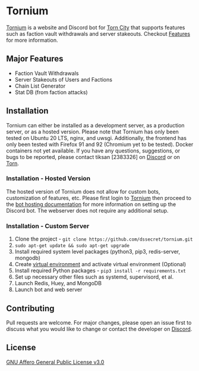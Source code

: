 # Tornium
[Tornium](https://torn.deek.sh) is a website and Discord bot for [Torn City](https://torn.com) that supports features such as faction vault withdrawals and server stakeouts. Checkout [Features](#features) for more information.

## Major Features
 - Faction Vault Withdrawals
 - Server Stakeouts of Users and Factions
 - Chain List Generator
 - Stat DB (from faction attacks)

## Installation
Tornium can either be installed as a development server, as a production server, or as a hosted version.
Please note that Tornium has only been tested on Ubuntu 20 LTS, nginx, and uwsgi. Additionally, the frontend has only been tested with Firefox 91 and 92 (Chromium yet to be tested).
Docker containers not yet available.
If you have any questions, suggestions, or bugs to be reported, please contact tiksan [2383326] on [Discord](https://discordapp.com/users/695828257949352028) or on [Torn](https://www.torn.com/profiles.php?XID=2383326).

### Installation - Hosted Version
The hosted version of Tornium does not allow for custom bots, customization of features, etc. Please first login to [Tornium](https://torn.deek.sh/login) then proceed to the [bot hosting documentation](https://torn.deek.sh/bot/host) for more information on setting up the Discord bot. The webserver does not require any additional setup.

### Installation - Custom Server
1. Clone the project - `git clone https://github.com/dssecret/tornium.git`
2. `sudo apt-get update && sudo apt-get upgrade`
3. Install required system level packages (python3, pip3, redis-server, mongodb)
4. Create [virtual environment](https://linoxide.com/how-to-create-python-virtual-environment-on-ubuntu-20-04/) and activate virtual environment (Optional)
5. Install required Python packages - `pip3 install -r requirements.txt`
6. Set up necessary other files such as systemd, supervisord, et al.
7. Launch Redis, Huey, and MongoDB
8. Launch bot and web server


## Contributing
Pull requests are welcome. For major changes, please open an issue first to discuss what you would like to change or contact the developer on [Discord](https://discordapp.com/users/695828257949352028).

## License
[GNU Affero General Public License v3.0](https://github.com/dssecret/tornium/blob/master/LICENSE)
